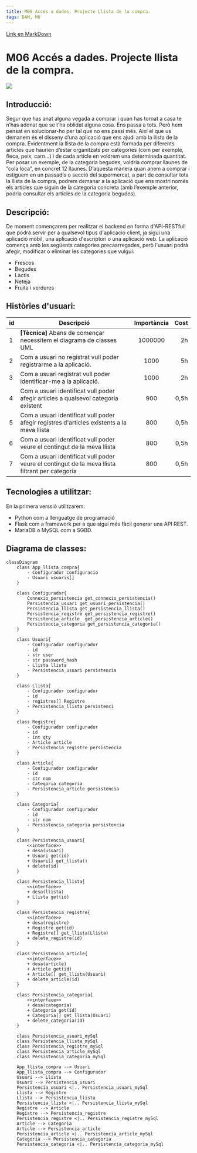 ```yaml
---
title: M06 Accés a dades. Projecte Llista de la compra.
tags: DAM, M6
---
```


[Link en MarkDown](https://hackmd.io/@JdaXaviQ/HJ283-zPs)

# M06 Accés a dades. Projecte llista de la compra.
![](https://i.imgur.com/hythnPM.png)

## Introducció:
Segur que has anat alguna vegada a comprar i quan has tornat a casa te n’has adonat que se t’ha oblidat alguna cosa. 
Ens passa a tots. Però hem pensat en solucionar-ho per tal que no ens passi més. Així el que us demanem és el disseny d’una aplicació que ens ajudi amb la llista de la compra.
Evidentment la llista de la compra està formada per diferents articles que haurien d’estar organitzats per categories (com per exemple, fleca, peix, carn...) i de cada article en voldrem una determinada quantitat. Per posar un exemple, de la categoria begudes, voldria comprar llaunes de “cola loca”, en concret 12 llaunes.
D’aquesta manera quan anem a comprar i estiguem en un passadís o secció del
supermercat, a part de consultar tota la llista de la compra, podrem demanar a la aplicació que ens mostri només els articles que siguin de la categoria concreta (amb l’exemple anterior, podria consultar els articles de la categoria begudes).

## Descripció:
De moment començarem per realitzar el backend en forma d'API-RESTfull que podrà servir per a qualsevol tipus d'aplicació client, ja sigui una aplicació mòbil, una aplicació d'escriptori o una aplicació web.
La aplicació comença amb les següents categories precaarregades, però l'usuari podrà afegir, modificar o eliminar les categories que vulgui:
* Frescos
* Begudes
* Làctis
* Neteja
* Fruita i verdures

## Històries d'usuari:
id | Descripció | Importància | Cost
---|---|:---:|---:
1 | **[Tècnica]** Abans de començar necessitem  el diagrama de classes UML | 1000000 | 2h
2 | Com a usuari no registrat vull poder registrarme a la aplicació. | 1000 | 5h
3 | Com a usuari registrat vull poder identificar-me a la aplicació. | 1000 | 2h
4 | Com a usuari identificat vull poder afegir articles a qualsevol categoria existent | 900 | 0,5h
5 | Com a usuari identificat vull poder afegir registres d'articles existents a la meva llista | 800 | 0,5h
6 | Com a usuari identificat vull poder veure el contingut de la meva llista | 800 | 0,5h
7 | Com a usuari identificat vull poder veure el contingut de la meva llista filtrant per categoria | 800 | 0,5h

## Tecnologies a utilitzar:
En la primera verssió utilitzarem:
* Python com a llenguatge de programació
* Flask com a framework per a que sigui més fàcil generar una API REST.
* MariaDB o MySQL com a SGBD.

## Diagrama de classes:
```mermaid
classDiagram
    class App_llista_compra{
        - Configurador configuracio
        - Usuari usuaris[]
    }

    class Configurador{
        Connexio_persistencia get_connexio_persistencia()
        Persistencia_usuari get_usuari_persistencia()
        Persistencia_llista get_persistencia_llista()
        Persistencia_registre get_persistencia_registre()
        Persistencia_article  get_persistencia_article()
        Persistencia_categoria get_persistencia_categoria()
    }

    class Usuari{
        - Configurador configurador
        - id
        - str user
        - str password_hash
        - Llista llista
        - Persistencia_usuari persistencia
    }

    class Llista{
        - Configurador configurador
        - id
        - registres[] Registre
        - Persistencia_llista persistenci
    }

    class Registre{
        - Configurador configurador
        - id
        - int qty
        - Article article
        - Persistencia_registre persistencia
    }

    class Article{
        - Configurador configurador
        - id
        - str nom
        - Categoria categoria
        - Persistencia_article persistencia
    }

    class Categoria{
        - Configurador configurador
        - id
        - str nom
        - Persistencia_categoria persistencia
    }

    class Persistencia_usuari{
        <<interface>>
        + desa(usuari) 
        + Usuari get(id)
        + Usuari[] get_llista()
        + delete(id) 
    }

    class Persistencia_llista{
        <<interface>>
        + desa(llista) 
        + Llista get(id)
    }

    class Persistencia_registre{
        <<interface>>
        + desa(registre) 
        + Registre get(id)
        + Registre[] get_llista(Llista)
        + delete_registre(id) 
    }

    class Persistencia_article{
        <<interface>>
        + desa(article) 
        + Article get(id)
        + Article[] get_llista(Usuari)
        + delete_article(id) 
    }

    class Persistencia_categoria{
        <<interface>>
        + desa(categoria) 
        + Categoria get(id)
        + Categoria[] get_llista(Usuari)
        + delete_categoria(id) 
    }

    class Persistencia_usuari_mySql
    class Persistencia_llista_mySql
    class Persistencia_registre_mySql
    class Persistencia_article_mySql
    class Persistencia_categoria_mySql

    App_llista_compra --> Usuari
    App_llista_compra --> Configurador
    Usuari --> Llista
    Usuari --> Persistencia_usuari
    Persistencia_usuari <|.. Persistencia_usuari_mySql
    Llista --> Registre
    Llista --> Persistencia_llista
    Persistencia_llista <|.. Persistencia_llista_mySql
    Registre --> Article
    Registre --> Persistencia_registre
    Persistencia_registre <|.. Persistencia_registre_mySql
    Article --> Categoria
    Article --> Persistencia_article
    Persistencia_article <|.. Persistencia_article_mySql
    Categoria --> Persistencia_categoria
    Persistencia_categoria <|.. Persistencia_categoria_mySql

```